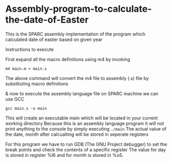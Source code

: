 # Assembly-program-to-calculate-the-date-of-Easter

This is the SPARC assembly implementation of the program which calculated date of easter based on given year

Instructions to execute 

First expand all the macro definitions using m4 by invoking 

```m4 main.m > main.s```

The above command will convert the m4 file to assembly (.s) file by substituting macro definitions 

& now to execute the assembly language file on SPARC machine we can use GCC

``` gcc main.s -o main ```

This will create an executable main which will be located in your current working directory
Because this is an assembly language program it will not print anything to the console by simply executing 
```./main```
The actual value of the date, month after calcualting will be stored in seperate registers

For this program we have to run GDB (The GNU Project debugger) to set the break points and check the contents of a specific register 
The value for day is stored in register %l6 and for month is stored in %o5.
